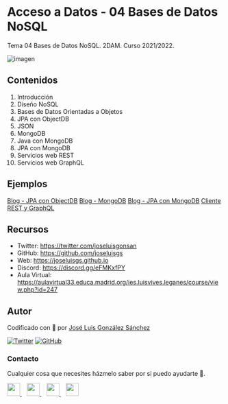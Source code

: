 # Acceso a Datos - 04 Bases de Datos NoSQL

Tema 04 Bases de Datos NoSQL. 2DAM. Curso 2021/2022.

![imagen](https://woobro.design/thumbnails/26/development-illustration-5de17f18abc70.png)

## Contenidos
1. Introducción
2. Diseño NoSQL
3. Bases de Datos Orientadas a Objetos
4. JPA con ObjectDB
5. JSON
6. MongoDB
7. Java con MongoDB
8. JPA con MongoDB
9. Servicios web REST
10. Servicios web GraphQL


## Ejemplos
[Blog - JPA con ObjectDB](https://github.com/joseluisgs/Blog-JPA-ObjectDB-AccesoDatos-2021-2022)
[Blog - MongoDB](https://github.com/joseluisgs/Blog-MongoDB-AccesoDatos-2021-2022)
[Blog - JPA con MongoDB](https://github.com/joseluisgs/Blog-JPA-Hibernate-OGM-AccesoDatos-2021-2022)
[Cliente REST y GraphQL](https://github.com/joseluisgs/api-client-acceso-datos)

## Recursos
- Twitter: https://twitter.com/joseluisgonsan
- GitHub: https://github.com/joseluisgs
- Web: https://joseluisgs.github.io
- Discord: https://discord.gg/eFMKxfPY
- Aula Virtual: https://aulavirtual33.educa.madrid.org/ies.luisvives.leganes/course/view.php?id=247



## Autor

Codificado con :sparkling_heart: por [José Luis González Sánchez](https://twitter.com/joseluisgonsan)

[![Twitter](https://img.shields.io/twitter/follow/joseluisgonsan?style=social)](https://twitter.com/joseluisgonsan)
[![GitHub](https://img.shields.io/github/followers/joseluisgs?style=social)](https://github.com/joseluisgs)

### Contacto
<p>
  Cualquier cosa que necesites házmelo saber por si puedo ayudarte 💬.
</p>
<p>
    <a href="https://twitter.com/joseluisgonsan" target="_blank">
        <img src="https://i.imgur.com/U4Uiaef.png" 
    height="30">
    </a> &nbsp;&nbsp;
    <a href="https://github.com/joseluisgs" target="_blank">
        <img src="https://cdn.iconscout.com/icon/free/png-256/github-153-675523.png" 
    height="30">
    </a> &nbsp;&nbsp;
    <a href="https://www.linkedin.com/in/joseluisgonsan" target="_blank">
        <img src="https://upload.wikimedia.org/wikipedia/commons/thumb/c/ca/LinkedIn_logo_initials.png/768px-LinkedIn_logo_initials.png" 
    height="30">
    </a>  &nbsp;&nbsp;
    <a href="https://joseluisgs.github.io/" target="_blank">
        <img src="https://joseluisgs.github.io/favicon.png" 
    height="30">
    </a>
</p>
